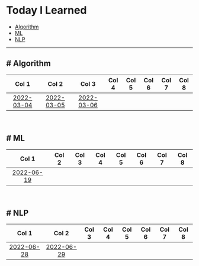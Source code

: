 # Today I Learned
  - [Algorithm](#-algorithm)
  - [ML](#-ml)
  - [NLP](#-nlp)

---

## \# Algorithm
|Col 1|Col 2|Col 3|Col 4|Col 5|Col 6|Col 7|Col 8|
|:-:|:-:|:-:|:-:|:-:|:-:|:-:|:-:|
|[2022-03-04](2022/2022-03/2022-03-04.md)|[2022-03-05](2022/2022-03/2022-03-05.md)|[2022-03-06](2022/2022-03/2022-03-06.md)||||||

<br>

## \# ML
|Col 1|Col 2|Col 3|Col 4|Col 5|Col 6|Col 7|Col 8|
|:-:|:-:|:-:|:-:|:-:|:-:|:-:|:-:|
|[2022-06-19](2022/2022-06/2022-06-19.md)||||||||

<br>

## \# NLP
|Col 1|Col 2|Col 3|Col 4|Col 5|Col 6|Col 7|Col 8|
|:-:|:-:|:-:|:-:|:-:|:-:|:-:|:-:|
|[2022-06-28](2022/2022-06/2022-06-28.md)|[2022-06-29](2022/2022-06/2022-06-29.md)|||||||
